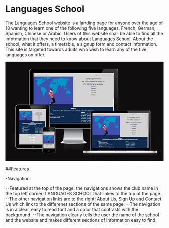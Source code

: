 

# Languages School

The Languages School website is a landing page for anyone over the age of 18 wanting to learn one of the following five languages, French, German, Spanish, Chinese or Arabic.
Users of this website shall be able to find all the information that they need to know about Languages School, About the school, what it offers, a timetable, a signup form and contact information. This site is targeted towards adults who wish to learn any of the five languages on offer. 


![alt text](assets/imagesforreadme/amirepsonsivescreenshots.PNG)


##Features 

-Navigation

--Featured at the top of the page, the navigations shows the club name in the top left corner: LANGUAGES SCHOOL that linkes to the top of the page. 
--The other navigation links are to the right: About Us, Sign Up and Contact Us which link to the differenet sections of the same page.
--The navigation is in a clear, easy to read font and a color that contrasts with the background. 
--The navigation clearly tells the user the name of the school and the website and makes different sections of information easy to find. 

